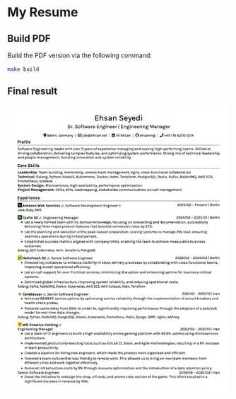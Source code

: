 # My Resume

## Build PDF

Build the PDF version via the following command:

```sh
make build
```

## Final result

![Final result](.github/assets/resume.jpg)
